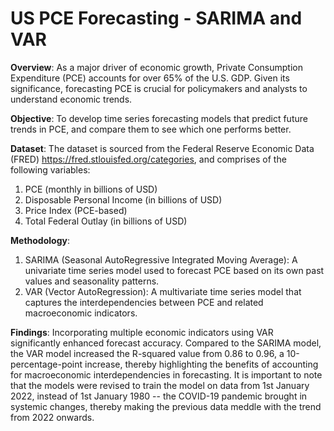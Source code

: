 # US PCE Forecasting - SARIMA and VAR
**Overview**:
As a major driver of economic growth, Private Consumption Expenditure (PCE) accounts for over 65% of the U.S. GDP. Given its significance, forecasting PCE is crucial for policymakers and analysts to understand economic trends.

**Objective**:
To develop time series forecasting models that predict future trends in PCE, and compare them to see which one performs better.

**Dataset**:
The dataset is sourced from the Federal Reserve Economic Data (FRED) <https://fred.stlouisfed.org/categories>, and comprises of the following variables:
1. PCE (monthly in billions of USD)
2. Disposable Personal Income (in billions of USD)
3. Price Index (PCE-based)
4. Total Federal Outlay (in billions of USD)
   
**Methodology**:
1. SARIMA (Seasonal AutoRegressive Integrated Moving Average):
   A univariate time series model used to forecast PCE based on its own past values and seasonality patterns.
3. VAR (Vector AutoRegression):
   A multivariate time series model that captures the interdependencies between PCE and related macroeconomic indicators.

**Findings**:
Incorporating multiple economic indicators using VAR significantly enhanced forecast accuracy. Compared to the SARIMA model, the VAR model increased the R-squared value from 0.86 to 0.96, a 10-percentage-point increase, thereby highlighting the benefits of accounting for macroeconomic interdependencies in forecasting. It is important to note that the models were revised to train the model on data from 1st January 2022, instead of 1st January 1980 -- the COVID-19 pandemic brought in systemic changes, thereby making the previous data meddle with the trend from 2022 onwards.
